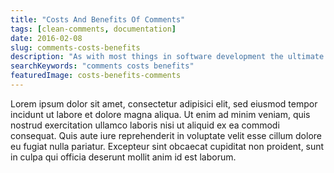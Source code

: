 ```yaml
---
title: "Costs And Benefits Of Comments"
tags: [clean-comments, documentation]
date: 2016-02-08
slug: comments-costs-benefits
description: "As with most things in software development the ultimate currency for comments is time. This is an analysis of the costs and benefits of comments."
searchKeywords: "comments costs benefits"
featuredImage: costs-benefits-comments
---
```


Lorem ipsum dolor sit amet, consectetur adipisici elit, sed eiusmod tempor incidunt ut labore et dolore magna aliqua.
Ut enim ad minim veniam, quis nostrud exercitation ullamco laboris nisi ut aliquid ex ea commodi consequat.
Quis aute iure reprehenderit in voluptate velit esse cillum dolore eu fugiat nulla pariatur.
Excepteur sint obcaecat cupiditat non proident, sunt in culpa qui officia deserunt mollit anim id est laborum.